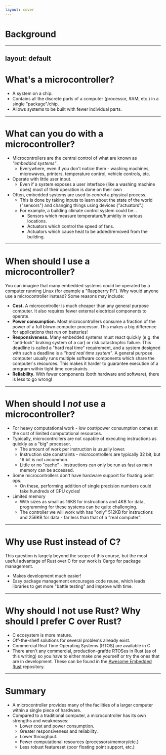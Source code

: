 ```yaml
---
layout: cover
---
```


# Background

---
layout: default
---

# What's a microcontroller?
- A system on a chip.
- Contains all the discrete parts of a computer (processor, RAM, etc.) in a single "package"/chip.
- Allows systems to be built with fewer individual parts.

---

# What can you do with a microcontroller?
- Microcontrollers are the central control of what are known as *"embedded systems"*.
  - Everywhere, even if you don't notice them - washing machines, microwaves, printers, temperature control, vehicle controls, etc.
- Operate with little user input.
  - Even if a system exposes a user interface (like a washing machine does) most of their operation is done on their own
- Often, embedded systems are used to *control* a physical process.
  - This is done by taking inputs to learn about the state of the world ("sensors") and changing things using devices ("actuators".)
  - For example, a building climate control system could be...
    - Sensors which measure temperature/humidity in various locations.
    - Actuators which control the speed of fans.
    - Actuators which cause heat to be added/removed from the building.

---

# When should I use a microcontroller?
You can imagine that many embedded systems could be operated by a computer running Linux (for example a "Raspberry Pi"). Why would anyone use a microcontroller instead?
Some reasons may include:
- **Cost.** A microcontroller is much cheaper than any general purpose computer. It also requires fewer external electrical components to operate.
- **Power consumption.** Most microcontrollers consume a fraction of the power of a full blown computer processor. This makes a big difference for applications that run on batteries!
- **Responsiveness.** Many embedded systems must react quickly (e.g. the "anti-lock" braking system of a car) or risk catastrophic failure. This deadline is called a "hard real time" requirement, and a system designed with such a deadline is a *"hard real time system"*. A general purpose computer usually runs multiple software components which share the computer's resources. This makes it harder to guarantee execution of a program within tight time constraints.
- **Reliability.** With fewer components (both hardware and software), there is less to go wrong!

---

# When should I *not* use a microcontroller?
- For heavy computational work - low cost/power consumption comes at the cost of limited computational resources.
- Typically, microcontrollers are not capable of executing instructions as quickly as a "big" processor.
  - The amount of work per instruction is usually lower.
  - Instruction size constraints - microcontrollers are typically 32 bit, but 16 bit is not uncommon.
  - Little or no "cache" - instructions can only be run as fast as main memory can be accessed.
- Some microcontrollers don't have hardware support for floating point ops.
  - On these, performing addition of single precision numbers could take hundreds of CPU cycles!
- Limited memory
  - With sizes as small as 16KB for instructions and 4KB for data, programming for these systems can be quite challenging.
  - The controller we will work with has "only" 512KB for instructions and 256KB for data - far less than that of a "real computer".

---

# Why use Rust instead of C?
This question is largely beyond the scope of this course, but the most useful advantage of Rust over C for our work is Cargo for package management.
- Makes development much easier!
- Easy package management encourages code reuse, which leads libraries to get more "battle testing" and improve with time.

---

# Why should I not use Rust? Why should I prefer C over Rust?

- C ecosystem is more mature.
- Off-the-shelf solutions for several problems already exist.
- Commercial Real Time Operating Systems (RTOS) are available in C.
- There aren't any commercial, production-grafde RTOSes in Rust (as of this writing) so you have to either make one yourself or try the ones that are in development. These can be found in the [Awesome Embedded Rust](https://github.com/rust-embedded/awesome-embedded-rust#real-time-operating-system-rtos) repository.

---
# Summary
- A microcontroller provides many of the facilities of a larger computer within a single piece of hardware.
- Compared to a traditional computer, a microcontroller has its own strengths and weaknesses:
  - Lower cost and power consumption.
  - Greater responsiveness and reliability.
  - Lower throughput.
  - Fewer computational resources (processors/memory/etc.)
  - Less robust featureset (poor floating point support, etc.)
